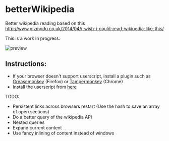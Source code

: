 betterWikipedia
===============
Better wikipedia reading based on this http://www.gizmodo.co.uk/2014/04/i-wish-i-could-read-wikipedia-like-this/

This is a work in progress.


![preview](https://raw.github.com/vitorreus/betterWikipedia/master/screen.png)
 
Instructions:
--
* If your browser doesn't support userscript, install a plugin such as [Greasemonkey](https://addons.mozilla.org/en-US/firefox/addon/greasemonkey/) (Firefox) or [Tampermonkey](https://chrome.google.com/webstore/detail/dhdgffkkebhmkfjojejmpbldmpobfkfo) (Chrome)
* Install the userscript from [here](https://raw.github.com/vitorreus/betterWikipedia/master/betterWikipedia.user.js)





TODO: 
* Persistent links across browsers restart (Use the hash to save an array of open sections)
* Do a better query of the wikipedia API
* Nested queries
* Expand current content
* Use fancy inlining of content instead of windows

